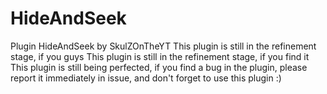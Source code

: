 # HideAndSeek
Plugin HideAndSeek by SkulZOnTheYT
This plugin is still in the refinement stage, if you guys This plugin is still in the refinement stage, if you find it This plugin is still being perfected, if you find a bug in the plugin, please report it immediately in issue, and don't forget to use this plugin :)
